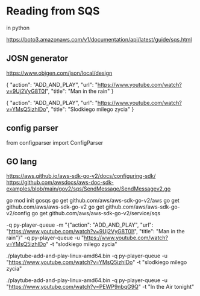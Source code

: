 # Reading from SQS 

in python 

https://boto3.amazonaws.com/v1/documentation/api/latest/guide/sqs.html


## JOSN generator 

https://www.objgen.com/json/local/design


{
  "action": "ADD_AND_PLAY",
  "url": "https://www.youtube.com/watch?v=9Uj2VyG8T0I",
  "title": "Man in the rain"
}


{
  "action": "ADD_AND_PLAY",
  "url": "https://www.youtube.com/watch?v=YMsQ5izhIDo",
  "title": "Slodkiego milego zycia"
}


## config parser


from configparser import ConfigParser

## GO lang 

https://aws.github.io/aws-sdk-go-v2/docs/configuring-sdk/
https://github.com/awsdocs/aws-doc-sdk-examples/blob/main/gov2/sqs/SendMessage/SendMessagev2.go



go mod init gosqs
go get github.com/aws/aws-sdk-go-v2/aws
go get github.com/aws/aws-sdk-go-v2
go get github.com/aws/aws-sdk-go-v2/config
go get github.com/aws/aws-sdk-go-v2/service/sqs


-q py-player-queue -m "{\"action\": \"ADD_AND_PLAY\", \"url\": \"https://www.youtube.com/watch?v=9Uj2VyG8T0I\", \"title\": \"Man in the rain\"}"
-q py-player-queue -u "https://www.youtube.com/watch?v=YMsQ5izhIDo" -t "slodkiego milego zycia" 


./playtube-add-and-play-linux-amd64.bin -q py-player-queue -u "https://www.youtube.com/watch?v=YMsQ5izhIDo" -t "slodkiego milego zycia" 

./playtube-add-and-play-linux-amd64.bin -q py-player-queue -u "https://www.youtube.com/watch?v=PEWP9nbqG9Q" -t "In the Air tonight" 

